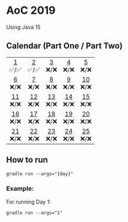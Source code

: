# AoC 2019

Using Java 15

## Calendar (Part One / Part Two)

 |  |  |  |  |  |  
:-: | :-: | :-: | :-: | :-: |
[1](src/main/java/com/augustoccesar/adventofcode/day01)<br>✅/✅ | [2](src/main/java/com/augustoccesar/adventofcode/day02)<br>✅/✅ | [3](src/main/java/com/augustoccesar/adventofcode/day03)<br>❌/❌  | [4](src/main/java/com/augustoccesar/adventofcode/day04)<br>❌/❌  | [5](src/main/java/com/augustoccesar/adventofcode/day05)<br>❌/❌
[6](src/main/java/com/augustoccesar/adventofcode/day06)<br>❌/❌ | [7](src/main/java/com/augustoccesar/adventofcode/day07)<br>❌/❌ | [8](src/main/java/com/augustoccesar/adventofcode/day08)<br>❌/❌  | [9](src/main/java/com/augustoccesar/adventofcode/day09)<br>❌/❌ | [10](src/main/java/com/augustoccesar/adventofcode/day10)<br>❌/❌  
[11](src/main/java/com/augustoccesar/adventofcode/day11)<br>❌/❌ | [12](src/main/java/com/augustoccesar/adventofcode/day12)<br>❌/❌ | [13](src/main/java/com/augustoccesar/adventofcode/day13)<br>❌/❌  | [14](src/main/java/com/augustoccesar/adventofcode/day14)<br>❌/❌  | [15](src/main/java/com/augustoccesar/adventofcode/day15)<br>❌/❌
[16](src/main/java/com/augustoccesar/adventofcode/day16)<br>❌/❌ | [17](src/main/java/com/augustoccesar/adventofcode/day17)<br>❌/❌ | [18](src/main/java/com/augustoccesar/adventofcode/day18)<br>❌/❌  | [19](src/main/java/com/augustoccesar/adventofcode/day19)<br>❌/❌  | [20](src/main/java/com/augustoccesar/adventofcode/day20)<br>❌/❌
[21](src/main/java/com/augustoccesar/adventofcode/day21)<br>❌/❌ | [22](src/main/java/com/augustoccesar/adventofcode/day22)<br>❌/❌ | [23](src/main/java/com/augustoccesar/adventofcode/day23)<br>❌/❌  | [24](src/main/java/com/augustoccesar/adventofcode/day24)<br>❌/❌  | [25](src/main/java/com/augustoccesar/adventofcode/day25)<br>❌/❌  

## How to run
```
gradle run --args="{day}"
```

### Example:

For running Day 1:
```
gradle run --args="1"
```
